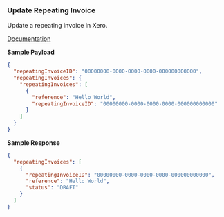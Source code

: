 ### Update Repeating Invoice

Update a repeating invoice in Xero.

[Documentation](https://xeroapi.github.io/xero-node/accounting/index.html#api-Accounting-updateRepeatingInvoice)

**Sample Payload**
```json
{
  "repeatingInvoiceID": "00000000-0000-0000-0000-000000000000",
  "repeatingInvoices": {
    "repeatingInvoices": [
      {
        "reference": "Hello World",
        "repeatingInvoiceID": "00000000-0000-0000-0000-000000000000"
      }
    ]
  }
}
```

**Sample Response**
```json
{
  "repeatingInvoices": [
    {
      "repeatingInvoiceID": "00000000-0000-0000-0000-000000000000",
      "reference": "Hello World",
      "status": "DRAFT"
    }
  ]
}
```
